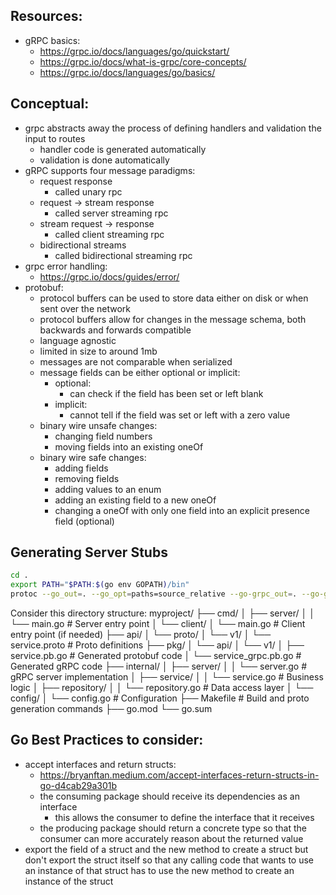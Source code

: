 ## Resources:
- gRPC basics:
    - https://grpc.io/docs/languages/go/quickstart/
    - https://grpc.io/docs/what-is-grpc/core-concepts/
    - https://grpc.io/docs/languages/go/basics/

## Conceptual:
- grpc abstracts away the process of defining handlers and validation the input to routes
    - handler code is generated automatically
    - validation is done automatically
- gRPC supports four message paradigms:
    - request response
        - called unary rpc
    - request -> stream response
        - called server streaming rpc
    - stream request -> response
        - called client streaming rpc
    - bidirectional streams
        - called bidirectional streaming rpc
- grpc error handling:
    - https://grpc.io/docs/guides/error/
- protobuf:
    - protocol buffers can be used to store data either on disk or when sent over the network
    - protocol buffers allow for changes in the message schema, both backwards and forwards compatible
    - language agnostic
    - limited in size to around 1mb
    - messages are not comparable when serialized
    - message fields can be either optional or implicit:
        - optional:
            - can check if the field has been set or left blank
        - implicit:
            - cannot tell if the field was set or left with a zero value
    - binary wire unsafe changes:
        - changing field numbers
        - moving fields into an existing oneOf
    - binary wire safe changes:
        - adding fields
        - removing fields
        - adding values to an enum
        - adding an existing field to a new oneOf
        - changing a oneOf with only one field into an explicit presence field (optional)

## Generating Server Stubs
```bash
cd .
export PATH="$PATH:$(go env GOPATH)/bin"
protoc --go_out=. --go_opt=paths=source_relative --go-grpc_out=. --go-grpc_opt=paths=source_relative api/user.proto
```


Consider this directory structure:
myproject/
├── cmd/
│   ├── server/
│   │   └── main.go          # Server entry point
│   └── client/
│       └── main.go          # Client entry point (if needed)
├── api/
│   └── proto/
│       └── v1/
│           └── service.proto # Proto definitions
├── pkg/
│   └── api/
│       └── v1/
│           ├── service.pb.go       # Generated protobuf code
│           └── service_grpc.pb.go  # Generated gRPC code
├── internal/
│   ├── server/
│   │   └── server.go        # gRPC server implementation
│   ├── service/
│   │   └── service.go       # Business logic
│   ├── repository/
│   │   └── repository.go    # Data access layer
│   └── config/
│       └── config.go        # Configuration
├── Makefile                  # Build and proto generation commands
├── go.mod
└── go.sum


## Go Best Practices to consider:
- accept interfaces and return structs:
    - https://bryanftan.medium.com/accept-interfaces-return-structs-in-go-d4cab29a301b
    - the consuming package should receive its dependencies as an interface
        - this allows the consumer to define the interface that it receives
    - the producing package should return a concrete type so that the consumer 
      can more accurately reason about the returned value
- export the field of a struct and the new method to create a struct but don't
  export the struct itself so that any calling code that wants to use an instance
  of that struct has to use the new method to create an instance of the struct